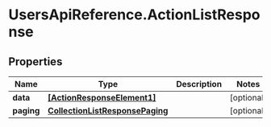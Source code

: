 # UsersApiReference.ActionListResponse

## Properties

Name | Type | Description | Notes
------------ | ------------- | ------------- | -------------
**data** | [**[ActionResponseElement1]**](ActionResponseElement1.md) |  | [optional] 
**paging** | [**CollectionListResponsePaging**](CollectionListResponsePaging.md) |  | [optional] 


